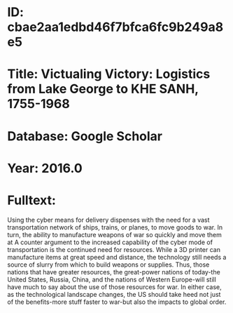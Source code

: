# ID: cbae2aa1edbd46f7bfca6fc9b249a8e5
# Title: Victualing Victory: Logistics from Lake George to KHE SANH, 1755-1968
# Database: Google Scholar
# Year: 2016.0
# Fulltext:
Using the cyber means for delivery dispenses with the need for a vast transportation network of ships, trains, or planes, to move goods to war.
In turn, the ability to manufacture weapons of war so quickly and move them at A counter argument to the increased capability of the cyber mode of transportation is the continued need for resources.
While a 3D printer can manufacture items at great speed and distance, the technology still needs a source of slurry from which to build weapons or supplies.
Thus, those nations that have greater resources, the great-power nations of today-the United States, Russia, China, and the nations of Western Europe-will still have much to say about the use of those resources for war.
In either case, as the technological landscape changes, the US should take heed not just of the benefits-more stuff faster to war-but also the impacts to global order.